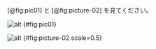 [@fig:pic01] と [@fig:picture-02] を見てください。

![alt](./images/user/picture-01.jpg) {#fig:pic01}

![alt](./images/user/picture-02.jpg) {#fig:picture-02 scale=0.5}
